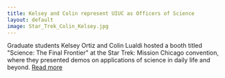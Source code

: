 ```yaml
---
title: Kelsey and Colin represent UIUC as Officers of Science
layout: default
image: Star_Trek_Colin_Kelsey.jpg
---
```


Graduate students Kelsey Ortiz and Colin Lualdi hosted a booth titled "Science: The Final Frontier" at the Star Trek: Mission Chicago convention, where they presented demos on applications of science in daily life and beyond. [Read more](https://www.facebook.com/PhysicsIllinois/photos/a.199397823456284/5311798785549470/) 